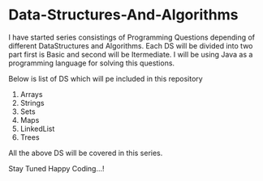 # Data-Structures-And-Algorithms

I have started series consistings of Programming Questions depending of different DataStructures and Algorithms. 
Each DS will be divided into two part first is Basic and second will be Itermediate.
I will be using Java as a programming language for solving this questions.

Below is list of DS which will pe included in this repository
1) Arrays
2) Strings
3) Sets
4) Maps
5) LinkedList
6) Trees

All the above DS will be covered in this series.

Stay Tuned
Happy Coding...!
